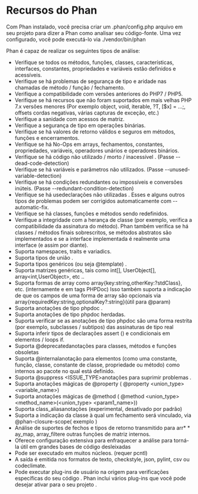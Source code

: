 # Recursos do Phan

Com Phan instalado, você precisa criar um .phan/config.php arquivo em seu projeto para dizer a Phan como analisar seu código-fonte. 
Uma vez configurado, você pode executá-lo via ./vendor/bin/phan

Phan é capaz de realizar os seguintes tipos de análise:

* Verifique se todos os métodos, funções, classes, características, interfaces, constantes, propriedades e variáveis ​​estão definidos e acessíveis.
* Verifique se há problemas de segurança de tipo e aridade nas chamadas de método / função / fechamento.
* Verifique a compatibilidade com versões anteriores do PHP7 / PHP5.
* Verifique se há recursos que não foram suportados em mais velhas PHP 7.x versões menores (Por exemplo object, void, iterable, ?T, [$x] = ...;, offsets cordas negativas, várias capturas de exceção, etc.)
* Verifique a sanidade com acessos de matriz.
* Verifique a segurança de tipo em operações binárias.
* Verifique se há valores de retorno válidos e seguros em métodos, funções e encerramentos.
* Verifique se há No-Ops em arrays, fechamentos, constantes, propriedades, variáveis, operadores unários e operadores binários.
* Verifique se há código não utilizado / morto / inacessível . (Passe --dead-code-detection)
* Verifique se há variáveis ​​e parâmetros não utilizados. (Passe --unused-variable-detection)
* Verifique se há condições redundantes ou impossíveis e conversões inúteis. (Passe --redundant-condition-detection)
* Verifique se há usedeclarações não utilizadas . Esses e alguns outros tipos de problemas podem ser corrigidos automaticamente com --automatic-fix.
* Verifique se há classes, funções e métodos sendo redefinidos.
* Verifique a integridade com a herança de classe (por exemplo, verifica a compatibilidade da assinatura do método). Phan também verifica se há classes / métodos finais sobrescritos, se métodos abstratos são implementados e se a interface implementada é realmente uma interface (e assim por diante).
* Suporta namespaces, traits e variadics.
* Suporta tipos de união .
* Suporta tipos genéricos (ou seja @template) .
* Suporta matrizes genéricas, tais como int[], UserObject[], array<int,UserObject>, etc ..
* Suporta formas de array como array{key:string,otherKey:?stdClass}, etc. (internamente e em tags PHPDoc) Isso também suporta a indicação de que os campos de uma forma de array são opcionais via array{requiredKey:string,optionalKey?:string}(útil para @param)
* Suporta anotações de tipo phpdoc .
* Suporta anotações de tipo phpdoc herdadas.
* Suporta verificar se as anotações de tipo phpdoc são uma forma restrita (por exemplo, subclasses / subtipos) das assinaturas de tipo real
* Suporta inferir tipos de declarações assert () e condicionais em elementos / loops if.
* Suporta @deprecatedanotações para classes, métodos e funções obsoletas
* Suporta @internalanotação para elementos (como uma constante, função, classe, constante de classe, propriedade ou método) como internos ao pacote no qual está definido.
* Suporta @suppress <ISSUE_TYPE>anotações para suprimir problemas .
* Suporta anotações mágicas de @property ( @property <union_type> <variable_name>)
* Suporta anotações mágicas de @method ( @method <union_type> <method_name>(<union_type> <param1_name>))
* Suporta class_aliasanotações (experimental, desativado por padrão)
* Suporta a indicação da classe à qual um fechamento será vinculado, via @phan-closure-scope( exemplo )
* Análise de suportes de fechos e tipos de retorno transmitido para arr* * ay_map, array_filtere outras funções de matriz internos.
* Oferece configuração extensiva para enfraquecer a análise para torná-la útil em grandes bases de código desleixadas
* Pode ser executado em muitos núcleos. (requer pcntl)
* A saída é emitida nos formatos de texto, checkstyle, json, pylint, csv ou codeclimate.
* Pode executar plug-ins de usuário na origem para verificações específicas do seu código . Phan inclui vários plug-ins que você pode desejar ativar para o seu projeto .
